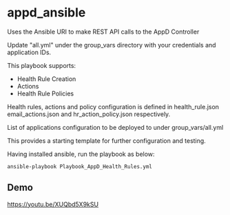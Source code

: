 # appd_ansible

Uses the Ansible URI to make REST API calls to the AppD Controller

Update "all.yml" under the group_vars directory with your credentials and application IDs.

This playbook supports:
 * Health Rule Creation
 * Actions
 * Health Rule Policies

Health rules, actions and policy configuration is defined in health_rule.json email_actions.json and hr_action_policy.json respectively.

List of applications configuration to be deployed to under group_vars/all.yml

This provides a starting template for further configuration and testing.

Having installed ansible, run the playbook as below:

``
ansible-playbook Playbook_AppD_Health_Rules.yml
``

## Demo
https://youtu.be/XUQbd5X9kSU


